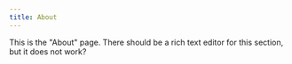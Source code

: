 ```yaml
---
title: About
---
```

This is the "About" page. There should be a rich text editor for this section, but it does not work?
